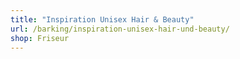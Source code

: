 ```yaml
---
title: "Inspiration Unisex Hair & Beauty"
url: /barking/inspiration-unisex-hair-und-beauty/
shop: Friseur
---
```

